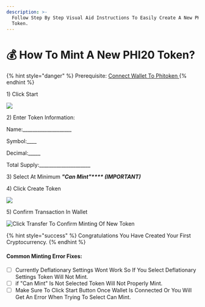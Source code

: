 ```yaml
---
description: >-
  Follow Step By Step Visual Aid Instructions To Easily Create A New PHI20
  Token.
---
```


# 💰 How To Mint A New PHI20 Token?

{% hint style="danger" %}
Prerequisite: [Connect Wallet To Phitoken ](how-to-connect-to-phitoken-app.md)
{% endhint %}

1\) Click Start&#x20;

![](../../.gitbook/assets/IMG\_4617.jpg)

2\) Enter Token Information:

Name:\_\_\_\_\_\_\_\_\_\_\_\_\_\_\_\_\_\_\_\_

Symbol:\_\_\_\_

Decimal:\_\_\_\_\_

Total Supply:\_\_\_\_\_\_\_\_\_\_\_\_\_\_\_\_\_\_\_\_\_

3\) Select At Minimum _**"Can Mint"**** **<mark style="color:red;">**(IMPORTANT)**</mark>_

4\) Click Create Token

![](../../.gitbook/assets/IMG\_4619.jpg)

5\) Confirm Transaction In Wallet

![Click Transfer To Confirm Minting Of New Token](../../.gitbook/assets/IMG\_4618.jpg)

{% hint style="success" %}
Congratulations You Have Created Your First Cryptocurrency.&#x20;
{% endhint %}

#### Common Minting Error Fixes:

* [ ] Currently Deflationary Settings Wont Work So If You Select Deflationary Settings Token Will Not Mint.&#x20;
* [ ] if "Can Mint" Is Not Selected Token Will Not Properly Mint.&#x20;
* [ ] Make Sure To Click Start Button Once Wallet Is Connected Or You Will Get An Error When Trying To Select Can Mint.
